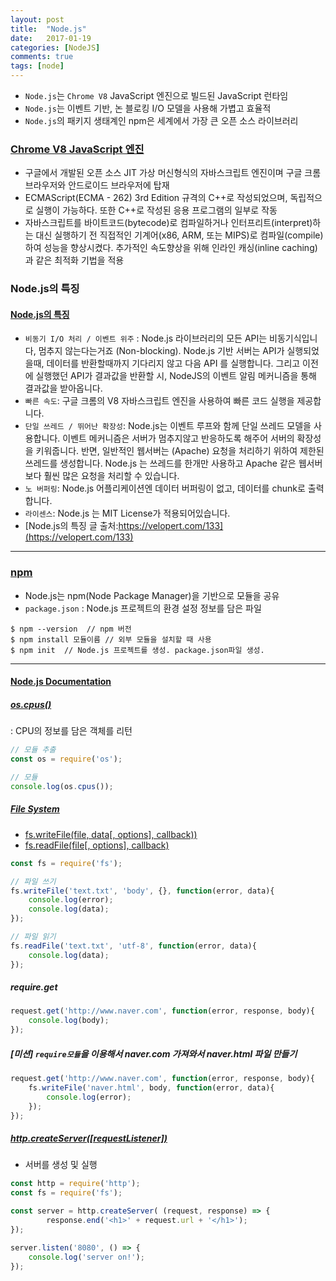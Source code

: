 ```yaml
---
layout: post
title:  "Node.js"
date:   2017-01-19
categories: [NodeJS]
comments: true
tags: [node]
---
```


- `Node.js`는 `Chrome V8` JavaScript 엔진으로 빌드된 JavaScript 런타임
- `Node.js`는 이벤트 기반, 논 블로킹 I/O 모델을 사용해 가볍고 효율적
- `Node.js`의 패키지 생태계인 npm은 세계에서 가장 큰 오픈 소스 라이브러리

<!--more-->

### [Chrome V8 JavaScript 엔진](https://ko.wikipedia.org/wiki/%ED%81%AC%EB%A1%AC_V8)
- 구글에서 개발된 오픈 소스 JIT 가상 머신형식의 자바스크립트 엔진이며 구글 크롬 브라우저와 안드로이드 브라우저에 탑재
- ECMAScript(ECMA - 262) 3rd Edition 규격의 C++로 작성되었으며, 독립적으로 실행이 가능하다. 또한 C++로 작성된 응용 프로그램의 일부로 작동
- 자바스크립트를 바이트코드(bytecode)로 컴파일하거나 인터프리트(interpret)하는 대신 실행하기 전 직접적인 기계어(x86, ARM, 또는 MIPS)로 컴파일(compile)하여 성능을 향상시켰다. 추가적인 속도향상을 위해 인라인 캐싱(inline caching)과 같은 최적화 기법을 적용

### Node.js의 특징
#### [Node.js의 특징](https://velopert.com/133)
- `비동기 I/O 처리 / 이벤트 위주` : Node.js 라이브러리의 모든 API는 비동기식입니다, 멈추지 않는다는거죠 (Non-blocking). Node.js 기반 서버는 API가 실행되었을때, 데이터를 반환할때까지 기다리지 않고 다음 API 를 실행합니다. 그리고 이전에 실행했던 API가 결과값을 반환할 시, NodeJS의 이벤트 알림 메커니즘을 통해 결과값을 받아옵니다.
- `빠른 속도`: 구글 크롬의 V8 자바스크립트 엔진을 사용하여 빠른 코드 실행을 제공합니다.
- `단일 쓰레드 / 뛰어난 확장성`: Node.js는 이벤트 루프와 함께 단일 쓰레드 모델을 사용합니다. 이벤트 메커니즘은 서버가 멈추지않고 반응하도록 해주어 서버의 확장성을 키워줍니다.  반면,  일반적인 웹서버는 (Apache) 요청을 처리하기 위하여 제한된 쓰레드를 생성합니다. Node.js 는 쓰레드를 한개만 사용하고  Apache 같은 웹서버보다 훨씬 많은 요청을 처리할 수 있습니다.
- `노 버퍼링`: Node.js 어플리케이션엔 데이터 버퍼링이 없고, 데이터를 chunk로 출력합니다.
- `라이센스`: Node.js 는 MIT License가 적용되어있습니다.
- [Node.js의 특징 글 출처:https://velopert.com/133](https://velopert.com/133) 

---

### [npm](https://www.npmjs.com/)
- Node.js는 npm(Node Package Manager)을 기반으로 모듈을 공유
- `package.json` : Node.js 프로젝트의 환경 설정 정보를 담은 파일

```CLI
$ npm --version  // npm 버전
$ npm install 모듈이름 // 외부 모듈을 설치할 때 사용
$ npm init  // Node.js 프로젝트를 생성. package.json파일 생성.
```

---

#### [Node.js Documentation](https://nodejs.org/api/)
##### [os.cpus()](https://nodejs.org/api/os.html#os_os_cpus)
: CPU의 정보를 담은 객체를 리턴

```js
// 모듈 추출
const os = require('os');

// 모듈
console.log(os.cpus());
```

##### [File System](https://nodejs.org/api/fs.html)
- [fs.writeFile(file, data[, options], callback))](https://nodejs.org/api/fs.html#fs_fs_writefile_file_data_options_callback)
- [fs.readFile(file[, options], callback)](https://nodejs.org/api/fs.html#fs_fs_readfile_file_options_callback)

```js
const fs = require('fs');

// 파일 쓰기
fs.writeFile('text.txt', 'body', {}, function(error, data){
    console.log(error);
    console.log(data);
});

// 파일 읽기
fs.readFile('text.txt', 'utf-8', function(error, data){
    console.log(data);
});
```

##### require.get

```js
request.get('http://www.naver.com', function(error, response, body){
    console.log(body);
});
```

##### [미션] `require모듈`을 이용해서 naver.com 가져와서 naver.html 파일 만들기

```js
request.get('http://www.naver.com', function(error, response, body){
    fs.writeFile('naver.html', body, function(error, data){
        console.log(error);
    });
});
```

##### [http.createServer([requestListener])](https://nodejs.org/api/http.html#http_http_createserver_requestlistener)
- 서버를 생성 및 실행

```js
const http = require('http');
const fs = require('fs');

const server = http.createServer( (request, response) => {
        response.end('<h1>' + request.url + '</h1>');
});

server.listen('8080', () => {
    console.log('server on!');
});
```
